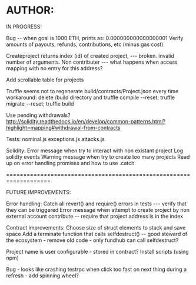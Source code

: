 AUTHOR: <mvpratt>
===================================================================


IN PROGRESS:

  Bug -- when goal is 1000 ETH, prints as: 0.000000000000000001
  Verify amounts of payouts, refunds, contributions, etc (minus gas cost) 


  Createproject returns index (id) of created project, --- broken.  invalid number of arguments.
  Non contributer --- what happens when access mapping with no entry for this address?

  Add scrollable table for projects


Truffle seems not to regenerate build/contracts/Project.json every time
  workaround: delete /build directory and truffle compile --reset; truffle migrate --reset; truffle build

Use pending withdrawals?
http://solidity.readthedocs.io/en/develop/common-patterns.html?highlight=mapping#withdrawal-from-contracts


Tests:
nominal.js
exceptions.js
attacks.js


Solidity:
  Error message when try to interact with non existant project
  Log solidty events
  Warning message when try to create too many projects
  Read up on error handling promises and how to use .catch


===================================================================

FUTURE IMPROVEMENTS: 

  Error handling:
    Catch all revert() and require() errors in tests --- verify that they can be triggered
    Error message when attempt to create project by non external account
    contribute -- require that project address is in the index

  Contract improvements:
    Choose size of struct elements to stack and save space
    Add a terminate function that calls selfdestruct() -- good steward of the ecosystem - remove old code - only fundhub can call selfdestruct?

  Project name is user configurable - stored in contract?
  Install scripts (using npm)

  Bug - looks like crashing testrpc when click too fast on next thing during a refresh - add spinning wheel?
